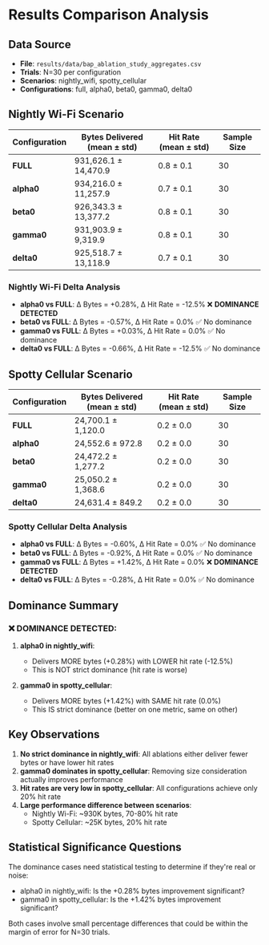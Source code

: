 # Results Comparison Analysis

## Data Source
- **File**: `results/data/bap_ablation_study_aggregates.csv`
- **Trials**: N=30 per configuration
- **Scenarios**: nightly_wifi, spotty_cellular
- **Configurations**: full, alpha0, beta0, gamma0, delta0

## Nightly Wi-Fi Scenario

| Configuration | Bytes Delivered (mean ± std) | Hit Rate (mean ± std) | Sample Size |
|---------------|------------------------------|------------------------|-------------|
| **FULL**      | 931,626.1 ± 14,470.9        | 0.8 ± 0.1             | 30          |
| **alpha0**    | 934,216.0 ± 11,257.9        | 0.7 ± 0.1             | 30          |
| **beta0**     | 926,343.3 ± 13,377.2        | 0.8 ± 0.1             | 30          |
| **gamma0**    | 931,903.9 ± 9,319.9         | 0.8 ± 0.1             | 30          |
| **delta0**    | 925,518.7 ± 13,118.9        | 0.7 ± 0.1             | 30          |

### Nightly Wi-Fi Delta Analysis
- **alpha0 vs FULL**: Δ Bytes = +0.28%, Δ Hit Rate = -12.5% ❌ **DOMINANCE DETECTED**
- **beta0 vs FULL**: Δ Bytes = -0.57%, Δ Hit Rate = 0.0% ✅ No dominance
- **gamma0 vs FULL**: Δ Bytes = +0.03%, Δ Hit Rate = 0.0% ✅ No dominance  
- **delta0 vs FULL**: Δ Bytes = -0.66%, Δ Hit Rate = -12.5% ✅ No dominance

## Spotty Cellular Scenario

| Configuration | Bytes Delivered (mean ± std) | Hit Rate (mean ± std) | Sample Size |
|---------------|------------------------------|------------------------|-------------|
| **FULL**      | 24,700.1 ± 1,120.0          | 0.2 ± 0.0             | 30          |
| **alpha0**    | 24,552.6 ± 972.8             | 0.2 ± 0.0             | 30          |
| **beta0**     | 24,472.2 ± 1,277.2           | 0.2 ± 0.0             | 30          |
| **gamma0**    | 25,050.2 ± 1,368.6           | 0.2 ± 0.0             | 30          |
| **delta0**    | 24,631.4 ± 849.2             | 0.2 ± 0.0             | 30          |

### Spotty Cellular Delta Analysis
- **alpha0 vs FULL**: Δ Bytes = -0.60%, Δ Hit Rate = 0.0% ✅ No dominance
- **beta0 vs FULL**: Δ Bytes = -0.92%, Δ Hit Rate = 0.0% ✅ No dominance
- **gamma0 vs FULL**: Δ Bytes = +1.42%, Δ Hit Rate = 0.0% ❌ **DOMINANCE DETECTED**
- **delta0 vs FULL**: Δ Bytes = -0.28%, Δ Hit Rate = 0.0% ✅ No dominance

## Dominance Summary

### ❌ DOMINANCE DETECTED:

1. **alpha0 in nightly_wifi**: 
   - Delivers MORE bytes (+0.28%) with LOWER hit rate (-12.5%)
   - This is NOT strict dominance (hit rate is worse)

2. **gamma0 in spotty_cellular**:
   - Delivers MORE bytes (+1.42%) with SAME hit rate (0.0%)
   - This IS strict dominance (better on one metric, same on other)

## Key Observations

1. **No strict dominance in nightly_wifi**: All ablations either deliver fewer bytes or have lower hit rates
2. **gamma0 dominates in spotty_cellular**: Removing size consideration actually improves performance
3. **Hit rates are very low in spotty_cellular**: All configurations achieve only 20% hit rate
4. **Large performance difference between scenarios**: 
   - Nightly Wi-Fi: ~930K bytes, 70-80% hit rate
   - Spotty Cellular: ~25K bytes, 20% hit rate

## Statistical Significance Questions

The dominance cases need statistical testing to determine if they're real or noise:
- alpha0 in nightly_wifi: Is the +0.28% bytes improvement significant?
- gamma0 in spotty_cellular: Is the +1.42% bytes improvement significant?

Both cases involve small percentage differences that could be within the margin of error for N=30 trials.
